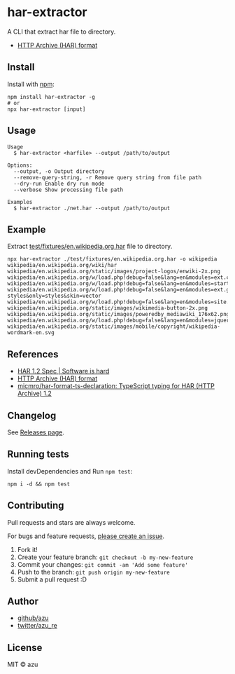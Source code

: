 # har-extractor

A CLI that extract har file to directory.

- [HTTP Archive (HAR) format](https://w3c.github.io/web-performance/specs/HAR/Overview.html "HTTP Archive (HAR) format")

## Install

Install with [npm](https://www.npmjs.com/):

    npm install har-extractor -g
    # or
    npx har-extractor [input]

## Usage

    Usage
      $ har-extractor <harfile> --output /path/to/output

    Options:
      --output, -o Output directory
      --remove-query-string, -r Remove query string from file path
      --dry-run Enable dry run mode
      --verbose Show processing file path

    Examples
      $ har-extractor ./net.har --output /path/to/output

## Example

Extract [test/fixtures/en.wikipedia.org.har](test/fixtures/en.wikipedia.org.har) file to directory.

```
npx har-extractor ./test/fixtures/en.wikipedia.org.har -o wikipedia
wikipedia/en.wikipedia.org/wiki/har
wikipedia/en.wikipedia.org/static/images/project-logos/enwiki-2x.png
wikipedia/en.wikipedia.org/w/load.php!debug=false&lang=en&modules=ext.cite.styles!ext.uls.interlanguage!ext.visualEditor.desktopA
wikipedia/en.wikipedia.org/w/load.php!debug=false&lang=en&modules=startup&only=scripts&skin=vector
wikipedia/en.wikipedia.org/w/load.php!debug=false&lang=en&modules=ext.gadget.charinsert-styles&only=styles&skin=vector
wikipedia/en.wikipedia.org/w/load.php!debug=false&lang=en&modules=site.styles&only=styles&skin=vector
wikipedia/en.wikipedia.org/static/images/wikimedia-button-2x.png
wikipedia/en.wikipedia.org/static/images/poweredby_mediawiki_176x62.png
wikipedia/en.wikipedia.org/w/load.php!debug=false&lang=en&modules=jquery,mediawiki!mediawiki.legacy.wikibits&only=scripts&skin=ve
wikipedia/en.wikipedia.org/static/images/mobile/copyright/wikipedia-wordmark-en.svg
```

## References

* [HAR 1.2 Spec | Software is hard](http://www.softwareishard.com/blog/har-12-spec/ "HAR 1.2 Spec | Software is hard")
* [HTTP Archive (HAR) format](https://w3c.github.io/web-performance/specs/HAR/Overview.html "HTTP Archive (HAR) format")
* [micmro/har-format-ts-declaration: TypeScript typing for HAR (HTTP Archive) 1.2](https://github.com/micmro/har-format-ts-declaration "micmro/har-format-ts-declaration: TypeScript typing for HAR (HTTP Archive) 1.2")



## Changelog

See [Releases page](https://github.com/azu/har-extractor/releases).

## Running tests

Install devDependencies and Run `npm test`:

    npm i -d && npm test

## Contributing

Pull requests and stars are always welcome.

For bugs and feature requests, [please create an issue](https://github.com/azu/har-extractor/issues).

1. Fork it!
2. Create your feature branch: `git checkout -b my-new-feature`
3. Commit your changes: `git commit -am 'Add some feature'`
4. Push to the branch: `git push origin my-new-feature`
5. Submit a pull request :D

## Author

- [github/azu](https://github.com/azu)
- [twitter/azu_re](https://twitter.com/azu_re)

## License

MIT © azu
